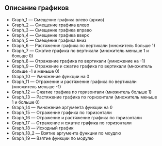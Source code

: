 ## Описание графиков

- Graph_1 — Смещение графика влево (архив)
- Graph_2 — Смещение графика влево
- Graph_3 — Смещение графика вправо
- Graph_4 — Смещение графика вверх
- Graph_5 — Смещение графика вниз
- Graph_6 — Растяжение графика по вертикали (множитель больше 1)
- Graph_7 — Сжатие графика по вертикали (множитель меньше 1 и больше 0)
- Graph_8 — Отражение графика по вертикали (умножение на -1)
- Graph_9 — Отражение и сжатие графика по вертикали (множитель больше -1 и меньше 0)
- Graph_10 — Умножение функции на 0
- Graph_11 — Отражение и растяжение графика по вертикали (множитель меньше -1)
- Graph_12 — Сжатие графика по горизонтали (множитель больше 1)
- Graph_13 — Растяжение графика по горизонтали (множитель меньше 1 и больше 0)
- Graph_14 — Умножение аргумента функции на 0
- Graph_15 — Отражение графика по горизонтали
- Graph_16 — Отражение и растяжение графика по горизонтали
- Graph_17 — Отражение и сжатие графика по горизонтали
- Graph_18 — Исходный график
- Graph_18_2 — Взятие аргумента функции по моудлю
- Graph_19 — Взятие функции по модулю